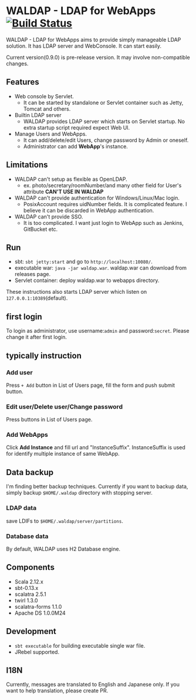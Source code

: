 # WALDAP - LDAP for WebApps [![Build Status](https://travis-ci.org/kounoike/ldap-and-web-test.svg?branch=master)](https://travis-ci.org/kounoike/waldap)

WALDAP - LDAP for WebApps aims to provide simply manageable LDAP solution.
It has LDAP server and WebConsole. It can start easily.

Current version(0.9.0) is pre-release version. It may involve non-compatible changes.

## Features

- Web console by Servlet.
    - It can be started by standalone or Servlet container such as Jetty, Tomcat and others.
- Builtin LDAP server
    - WALDAP provides LDAP server which starts on Servlet startup. No extra startup script required expect Web UI. 
- Manage Users and WebApps.
    - It can add/delete/edit Users, change password by Admin or oneself.
    - Administrator can add **WebApp**'s instance.

## Limitations

- WALDAP can't setup as flexible as OpenLDAP.
    - ex. photo/secretary/roomNumber/and many other field for User's attribute **CAN'T USE IN WALDAP**
- WALDAP can't provide authentication for Windows/Linux/Mac login.
    - PosixAccount requires uidNumber fields. It is complicated feature. I believe it can be discarded in WebApp authentication. 
- WALDAP can't provide SSO.
    - It is too complicated. I want just login to WebApp such as Jenkins, GitBucket etc. 

## Run

- sbt: `sbt jetty:start` and go to `http://localhost:10080/`.
- executable war: `java -jar waldap.war`. waldap.war can download from releases page.
- Servlet container: deploy waldap.war to webapps directory.

These instructions also starts LDAP server which listen on `127.0.0.1:10389`(default).

## first login

To login as administrator, use username:`admin` and password:`secret`.
Please change it after first login.

## typically instruction

### Add user

Press `+ Add` button in List of Users page, fill the form and push submit button.

### Edit user/Delete user/Change password

Press buttons in List of Users page.

### Add WebApps

Click **Add Instance** and fill url and "InstanceSuffix". InstanceSuffix is used for identify multiple instance of same WebApp.

## Data backup

I'm finding better backup techniques.
Currently if you want to backup data, simply backup `$HOME/.waldap` directory with stopping server. 

### LDAP data

save LDIFs to `$HOME/.waldap/server/partitions`.

### Database data

By default, WALDAP uses H2 Database engine.

## Components

* Scala 2.12.x
* sbt-0.13.x
* scalatra 2.5.1
* twirl 1.3.0
* scalatra-forms 1.1.0
* Apache DS 1.0.0M24

## Development

- `sbt executable` for building executable single war file.
- JRebel supported.

## I18N

Currently, messages are translated to English and Japanese only. If you want to help translation, please create PR.
